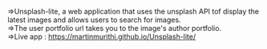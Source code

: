 =>Unsplash-lite, a web application that uses the unsplash API tof display the latest images and allows users to search for images. <br/>=>The user portfolio url takes you to the image's author portfolio. <br/> =>Live app : https://martinmurithi.github.io/Unsplash-lite/

